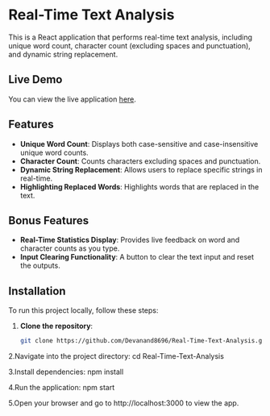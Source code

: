 # Real-Time Text Analysis

This is a React application that performs real-time text analysis, including unique word count, character count (excluding spaces and punctuation), and dynamic string replacement.

## Live Demo

You can view the live application [here](https://textanalysis-h1trb1wll-c-m-devanands-projects.vercel.app/).

## Features

- **Unique Word Count**: Displays both case-sensitive and case-insensitive unique word counts.
- **Character Count**: Counts characters excluding spaces and punctuation.
- **Dynamic String Replacement**: Allows users to replace specific strings in real-time.
- **Highlighting Replaced Words**: Highlights words that are replaced in the text.

## Bonus Features

- **Real-Time Statistics Display**: Provides live feedback on word and character counts as you type.
- **Input Clearing Functionality**: A button to clear the text input and reset the outputs.

## Installation

To run this project locally, follow these steps:

1. **Clone the repository**:
   ```bash
   git clone https://github.com/Devanand8696/Real-Time-Text-Analysis.git
   
2.Navigate into the project directory:
 cd Real-Time-Text-Analysis

3.Install dependencies:
  npm install

4.Run the application:
  npm start
  
5.Open your browser and go to http://localhost:3000 to view the app.

